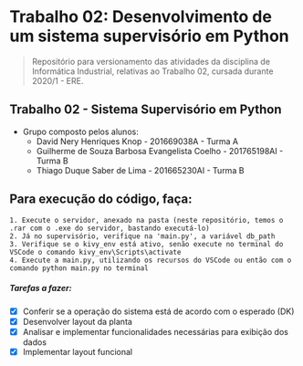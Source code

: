 # Trabalho 02:  Desenvolvimento de um sistema supervisório em Python

> Repositório para versionamento das atividades da disciplina de Informática Industrial, relativas ao Trabalho 02, cursada durante 2020/1 - ERE.

## Trabalho 02 - Sistema Supervisório em Python
- Grupo composto pelos alunos:
	- David Nery Henriques Knop - 201669038A - Turma A
	- Guilherme de Souza Barbosa Evangelista Coelho - 201765198AI - Turma B
  	- Thiago Duque Saber de Lima - 201665230AI - Turma B

## Para execução do código, faça:
	1. Execute o servidor, anexado na pasta (neste repositório, temos o .rar com o .exe do servidor, bastando executá-lo)
	2. Já no supervisório, verifique na 'main.py', a variável db_path
	3. Verifique se o kivy_env está ativo, senão execute no terminal do VSCode o comando kivy_env\Scripts\activate
	4. Execute a main.py, utilizando os recursos do VSCode ou então com o comando python main.py no terminal

##### Tarefas a fazer:
- [X] Conferir se a operação do sistema está de acordo com o esperado (DK)
- [X] Desenvolver layout da planta
- [X] Analisar e implementar funcionalidades necessárias para exibição dos dados
- [X] Implementar layout funcional
